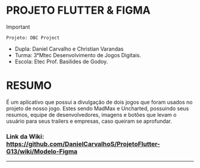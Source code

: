 # PROJETO FLUTTER & FIGMA

>[!Important]
 > `Projeto: DBC Project`
>- Dupla: Daniel Carvalho e Christian Varandas
>- Turma: 3°Mtec Desenvolvimento de Jogos Digitais.
>- Escola: Etec Prof. Basilides de Godoy.

# RESUMO
É um aplicativo que possui a divulgação de dois jogos que foram usados no projeto de nosso jogo. Estes sendo MadMax e Uncharted, possuindo seus resumos, equipe de desenvolvedores, imagens e botões que levam o usuário para seus trailers e empresas, caso queiram se aprofundar.

### Link da Wiki: https://github.com/DanielCarvalhoS/ProjetoFlutter-G13/wiki/Modelo-Figma

-------------

